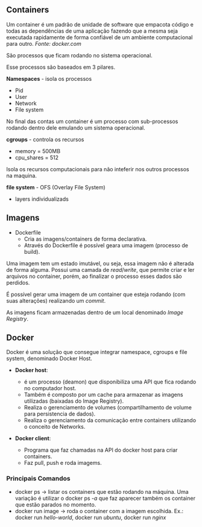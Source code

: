 ## Containers

Um container é um padrão de unidade de software que empacota código e todas as dependências de uma aplicação fazendo que a mesma seja executada rapidamente de forma confiável de um ambiente computacional para outro. *Fonte: docker.com*

São processos que ficam rodando no sistema operacional. 

Esse processos são baseados em 3 pilares.

**Namespaces** - isola os processos
- Pid
- User
- Network
- File system

No final das contas um container é um processo com sub-processos rodando dentro dele emulando um sistema operacional.

**cgroups** - controla os recursos
- memory = 500MB
- cpu_shares = 512

Isola os recursos computacionais para não inteferir nos outros processos na maquina.

**file system** - OFS (Overlay File System)
- layers individualizads


## Imagens

- Dockerfile 
	* Cria as imagens/containers de forma declarativa.
	* Através do Dockerfile é possível geara uma imagem (processo de build).

Uma imagem tem um estado imutável, ou seja, essa imagem não é alterada de forma alguma.
Possui uma camada de *read*/*write*, que permite criar e ler arquivos no container, porém, ao finalizar o processo esses dados são perdidos.

É possível gerar uma imagem de um container que esteja rodando (com suas alterações) realizando um *commit*.

As imagens ficam armazenadas dentro de um local denominado *Image Registry*.

## Docker


Docker é uma solução que consegue integrar namespace, cgroups e file system, denominado Docker Host.

- **Docker host**: 
	* é um processo (deamon) que disponibiliza uma API que fica rodando no computador host. 
	* Também é composto por um cache para armazenar as imagens utilizadas (baixadas do Image Registry).
	* Realiza o gerenciamento de volumes (compartilhamento de volume para persistencia de dados).
	* Realiza o gerenciamento da comunicação entre containers utilizando o conceito de Networks.

- **Docker client**: 
	* Programa que faz chamadas na API do docker host para criar containers.
	* Faz pull, push e roda imagems.



### Principais Comandos

- docker ps -> listar os containers que estão rodando na máquina. Uma variação é utilizar o docker ps *-a* que faz aparecer também os container que estão parados no momento.
- docker run image -> roda o container com a imagem escolhida. Ex.: docker run *hello-world*, docker run *ubuntu*, docker run *nginx*



